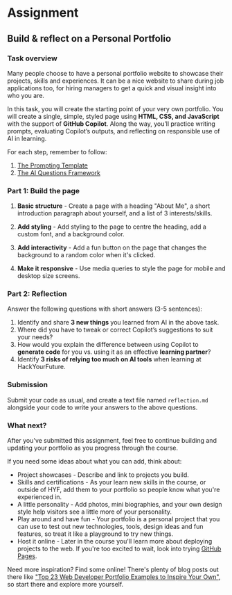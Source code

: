 # Assignment

## Build & reflect on a Personal Portfolio

### Task overview

Many people choose to have a personal portfolio website to showcase their projects, skills and experiences. It can be a nice website to share during job applications too, for hiring managers to get a quick and visual insight into who you are.

In this task, you will create the starting point of your very own portfolio. You will create a single, simple, styled page using **HTML, CSS, and JavaScript** with the support of **GitHub Copilot**. Along the way, you’ll practice writing prompts, evaluating Copilot’s outputs, and reflecting on responsible use of AI in learning.

For each step, remember to follow:

1. [The Prompting Template](./session-plan.md#prompting-template)
1. [The AI Questions Framework](./session-plan.md#the-ai-questions-framework)

### Part 1: Build the page

1. **Basic structure** - Create a page with a heading "About Me", a short introduction paragraph about yourself, and a list of 3 interests/skills.

2. **Add styling** - Add styling to the page to centre the heading, add a custom font, and a background color.

3. **Add interactivity** - Add a fun button on the page that changes the background to a random color when it's clicked.

4. **Make it responsive** - Use media queries to style the page for mobile and desktop size screens.

### Part 2: Reflection

Answer the following questions with short answers (3-5 sentences):

1. Identify and share **3 new things** you learned from AI in the above task.
2. Where did you have to tweak or correct Copilot’s suggestions to suit your needs?
3. How would you explain the difference between using Copilot to **generate code** for you vs. using it as an effective **learning partner**?
4. Identify **3 risks of relying too much on AI tools** when learning at HackYourFuture.

### Submission

Submit your code as usual, and create a text file named `reflection.md` alongside your code to write your answers to the above questions.

### What next?

After you've submitted this assignment, feel free to continue building and updating your portfolio as you progress through the course.

If you need some ideas about what you can add, think about:

- Project showcases - Describe and link to projects you build.
- Skills and certifications - As your learn new skills in the course, or outside of HYF, add them to your portfolio so people know what you're experienced in.
- A little personality - Add photos, mini biographies, and your own design style help visitors see a little more of your personality.
- Play around and have fun - Your portfolio is a personal project that you can use to test out new technologies, tools, design ideas and fun features, so treat it like a playground to try new things.
- Host it online - Later in the course you'll learn more about deploying projects to the web. If you're too excited to wait, look into trying [GitHub Pages](https://docs.github.com/en/pages).

Need more inspiration? Find some online! There's plenty of blog posts out there like ["Top 23 Web Developer Portfolio Examples to Inspire Your Own"](https://www.wearedevelopers.com/en/magazine/161/web-developer-portfolio-examples), so start there and explore more yourself.
